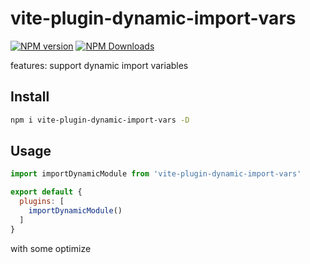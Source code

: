 # vite-plugin-dynamic-import-vars
[![NPM version](https://img.shields.io/npm/v/vite-plugin-dynamic-import-vars.svg)](https://npmjs.org/package/vite-plugin-dynamic-import-vars)
[![NPM Downloads](https://img.shields.io/npm/dm/vite-plugin-dynamic-import-vars.svg?style=flat)](https://npmjs.org/package/vite-plugin-dynamic-import-vars)

features:
support dynamic import variables

## Install

```bash
npm i vite-plugin-dynamic-import-vars -D
```

## Usage
```javascript
import importDynamicModule from 'vite-plugin-dynamic-import-vars'

export default {
  plugins: [
    importDynamicModule()
  ]
}
```

with some optimize
